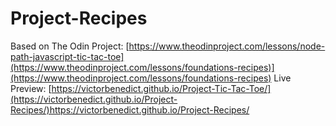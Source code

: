 # Project-Recipes
Based on The Odin Project: [https://www.theodinproject.com/lessons/node-path-javascript-tic-tac-toe](https://www.theodinproject.com/lessons/foundations-recipes)](https://www.theodinproject.com/lessons/foundations-recipes)
Live Preview: [https://victorbenedict.github.io/Project-Tic-Tac-Toe/](https://victorbenedict.github.io/Project-Recipes/)https://victorbenedict.github.io/Project-Recipes/
